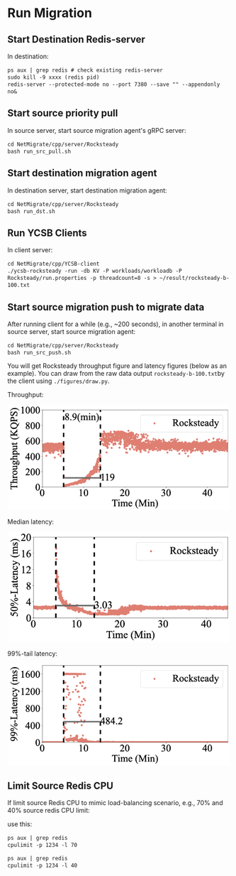 # Run Migration  

## Start Destination Redis-server 
In destination:
```
ps aux | grep redis # check existing redis-server
sudo kill -9 xxxx (redis pid)
redis-server --protected-mode no --port 7380 --save "" --appendonly no&
```


## Start source priority pull 
In source server, start source migration agent's gRPC server:
```
cd NetMigrate/cpp/server/Rocksteady
bash run_src_pull.sh 
```

## Start destination migration agent
In destination server, start destination migration agent:
```
cd NetMigrate/cpp/server/Rocksteady
bash run_dst.sh 
```


## Run YCSB Clients
In client server:
```
cd NetMigrate/cpp/YCSB-client
./ycsb-rocksteady -run -db KV -P workloads/workloadb -P Rocksteady/run.properties -p threadcount=8 -s > ~/result/rocksteady-b-100.txt
```

## Start source migration push to migrate data

After running client for a while (e.g., ~200 seconds), in another terminal in source server, start source migration agent:
```
cd NetMigrate/cpp/server/Rocksteady
bash run_src_push.sh 
```


You will get Rocksteady throughput figure and latency figures (below as an example).
You can draw from the raw data output ```rocksteady-b-100.txt```by the client using ```./figures/draw.py```.

Throughput:

<p align="center">
  <img src="./figures/rocksteady-b-100.png" width="500">
</p>

Median latency:

<p align="center">
  <img src="./figures/rocksteady-5-100-50.png" width="500">
</p>

99%-tail latency:

<p align="center">
  <img src="./figures/rocksteady-5-100-99.png" width="500">
</p>


## Limit Source Redis CPU
If limit source Redis CPU to mimic load-balancing scenario, e.g., 70% and 40% source redis CPU limit:

use this:
```
ps aux | grep redis
cpulimit -p 1234 -l 70
```

```
ps aux | grep redis
cpulimit -p 1234 -l 40
```



